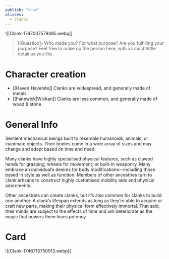 ```yaml
---
publish: "true"
aliases:
  - Clanks
---
```

![[Clank-1747007579385.webp]]

> [!Question]- Who made you? For what purpose? Are you fulfilling your purpose?
> Feel free to make up the person here, with as much/little detail as you like.
# Character creation
* [[Haven|Havenite]] Clanks are widespread, and generally made of metals
* [[Fanewick|Wickan]] Clanks are less common, and generally made of wood & stone
# General Info
Sentient mechanical beings built to resemble humanoids, animals, or inanimate objects. Their bodies come in a wide array of sizes and may change and adapt based on time and need. 

Many clanks have highly specialised physical features, such as clawed hands for grasping, wheels for movement, or built-in weaponry. Many embrace an individual’s desires for body modifications—including those based in style as well as function. Members of other ancestries turn to clank artisans to construct highly customised mobility aids and physical adornments. 

Other ancestries can create clanks, but it’s also common for clanks to build one another. A clank’s lifespan extends as long as they’re able to acquire or craft new parts, making their physical form effectively immortal. That said, their minds are subject to the effects of time and will deteriorate as the magic that powers them loses potency.
# Card
![[Clank-1746713750513.webp]]
